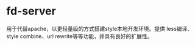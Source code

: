 fd-server
=========

用于代替apache，以更轻量级的方式搭建style本地开发环境。提供 less编译、style combine、url rewrite等等功能，并具有良好的扩展性。
